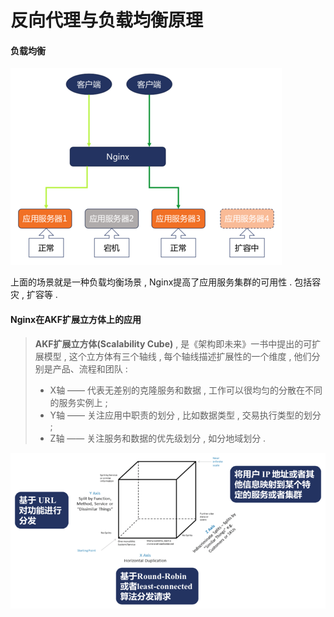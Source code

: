 # 反向代理与负载均衡原理

#### 负载均衡

![](/assets/fuzaijunh.png)

上面的场景就是一种负载均衡场景 , Nginx提高了应用服务集群的可用性 . 包括容灾 , 扩容等 .

#### Nginx在AKF扩展立方体上的应用

> **AKF扩展立方体\(Scalability Cube\)** , 是《架构即未来》一书中提出的可扩展模型 , 这个立方体有三个轴线 , 每个轴线描述扩展性的一个维度 , 他们分别是产品、流程和团队 :
>
> * X轴 —— 代表无差别的克隆服务和数据 , 工作可以很均匀的分散在不同的服务实例上 ; 
> * Y轴 —— 关注应用中职责的划分 , 比如数据类型 , 交易执行类型的划分 ; 
> * Z轴 —— 关注服务和数据的优先级划分 , 如分地域划分 .

![](/assets/akflifangti.png)



